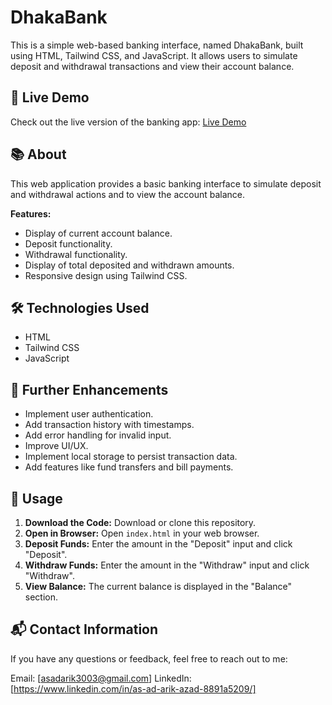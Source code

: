 # DhakaBank

This is a simple web-based banking interface, named DhakaBank, built using HTML, Tailwind CSS, and JavaScript. It allows users to simulate deposit and withdrawal transactions and view their account balance.


## 🚀 Live Demo

Check out the live version of the banking app: [Live Demo](https://[your-github-username].github.io/DhakaBank/)

## 📚 About

This web application provides a basic banking interface to simulate deposit and withdrawal actions and to view the account balance.

**Features:**

-   Display of current account balance.
-   Deposit functionality.
-   Withdrawal functionality.
-   Display of total deposited and withdrawn amounts.
-   Responsive design using Tailwind CSS.

## 🛠 Technologies Used

-   HTML
-   Tailwind CSS
-   JavaScript

## 🚀 Further Enhancements

-   Implement user authentication.
-   Add transaction history with timestamps.
-   Add error handling for invalid input.
-   Improve UI/UX.
-   Implement local storage to persist transaction data.
-   Add features like fund transfers and bill payments.

## 📝 Usage

1.  **Download the Code:** Download or clone this repository.
2.  **Open in Browser:** Open `index.html` in your web browser.
3.  **Deposit Funds:** Enter the amount in the "Deposit" input and click "Deposit".
4.  **Withdraw Funds:** Enter the amount in the "Withdraw" input and click "Withdraw".
5.  **View Balance:** The current balance is displayed in the "Balance" section.

## 📬 Contact Information
If you have any questions or feedback, feel free to reach out to me:

Email: [asadarik3003@gmail.com]
LinkedIn: [https://www.linkedin.com/in/as-ad-arik-azad-8891a5209/] 
